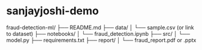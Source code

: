 # sanjayjoshi-demo
fraud-detection-ml/
├── README.md
├── data/
│   └── sample.csv (or link to dataset)
├── notebooks/
│   └── fraud_detection.ipynb
├── src/
│   └── model.py
├── requirements.txt
├── report/
│   └── fraud_report.pdf or .pptx

